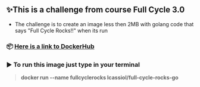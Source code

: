 ## ✨This is a challenge from course Full Cycle 3.0

- The challenge is to create an image less then 2MB with golang code that says "Full Cycle Rocks!!" when its run

### 📦 [Here is a link to DockerHub](https://hub.docker.com/repository/docker/lcassiol/full-cycle-rocks-go/general)

### ▶️ To run this image just type in your terminal
> **docker run --name fullcyclerocks lcassiol/full-cycle-rocks-go**
